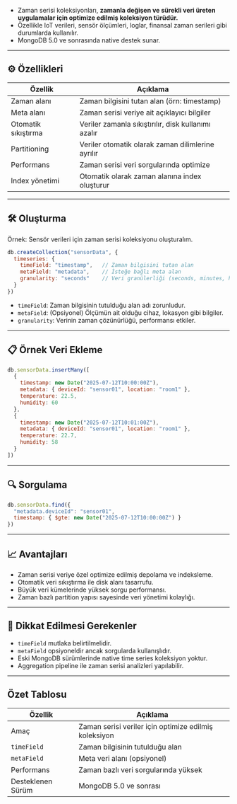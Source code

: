
- Zaman serisi koleksiyonları, **zamanla değişen ve sürekli veri üreten uygulamalar için optimize edilmiş koleksiyon türüdür.**
- Özellikle IoT verileri, sensör ölçümleri, loglar, finansal zaman serileri gibi durumlarda kullanılır.
- MongoDB 5.0 ve sonrasında native destek sunar.

---

## ⚙️ Özellikleri

|Özellik|Açıklama|
|---|---|
|Zaman alanı|Zaman bilgisini tutan alan (örn: timestamp)|
|Meta alanı|Zaman serisi veriye ait açıklayıcı bilgiler|
|Otomatik sıkıştırma|Veriler zamanla sıkıştırılır, disk kullanımı azalır|
|Partitioning|Veriler otomatik olarak zaman dilimlerine ayrılır|
|Performans|Zaman serisi veri sorgularında optimize|
|Index yönetimi|Otomatik olarak zaman alanına index oluşturur|

---

## 🛠️ Oluşturma

Örnek: Sensör verileri için zaman serisi koleksiyonu oluşturalım.

```js
db.createCollection("sensorData", {
  timeseries: {
    timeField: "timestamp",   // Zaman bilgisini tutan alan
    metaField: "metadata",    // İsteğe bağlı meta alan
    granularity: "seconds"    // Veri granülerliği (seconds, minutes, hours)
  }
})
```

- `timeField`: Zaman bilgisinin tutulduğu alan adı zorunludur.
- `metaField`: (Opsiyonel) Ölçümün ait olduğu cihaz, lokasyon gibi bilgiler.
- `granularity`: Verinin zaman çözünürlüğü, performansı etkiler.

---

## 📋 Örnek Veri Ekleme

```js
db.sensorData.insertMany([
  {
    timestamp: new Date("2025-07-12T10:00:00Z"),
    metadata: { deviceId: "sensor01", location: "room1" },
    temperature: 22.5,
    humidity: 60
  },
  {
    timestamp: new Date("2025-07-12T10:01:00Z"),
    metadata: { deviceId: "sensor01", location: "room1" },
    temperature: 22.7,
    humidity: 58
  }
])
```

---

## 🔍 Sorgulama

```js
db.sensorData.find({
  "metadata.deviceId": "sensor01",
  timestamp: { $gte: new Date("2025-07-12T10:00:00Z") }
})
```

---

## 📈 Avantajları

- Zaman serisi veriye özel optimize edilmiş depolama ve indeksleme.
- Otomatik veri sıkıştırma ile disk alanı tasarrufu.
- Büyük veri kümelerinde yüksek sorgu performansı.
- Zaman bazlı partition yapısı sayesinde veri yönetimi kolaylığı.

---

## 📌 Dikkat Edilmesi Gerekenler

- `timeField` mutlaka belirtilmelidir.
- `metaField` opsiyoneldir ancak sorgularda kullanışlıdır.
- Eski MongoDB sürümlerinde native time series koleksiyon yoktur.
- Aggregation pipeline ile zaman serisi analizleri yapılabilir.

---

## Özet Tablosu

|Özellik|Açıklama|
|---|---|
|Amaç|Zaman serisi veriler için optimize edilmiş koleksiyon|
|`timeField`|Zaman bilgisinin tutulduğu alan|
|`metaField`|Meta veri alanı (opsiyonel)|
|Performans|Zaman bazlı veri sorgularında yüksek|
|Desteklenen Sürüm|MongoDB 5.0 ve sonrası|
